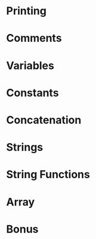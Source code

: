 # Printing #

<script src="//repl.it/embed/KkFe/6.js"></script>

# Comments #

<script src="//repl.it/embed/Kuvu/0.js"></script>

# Variables #

<script src="//repl.it/embed/KuwR/0.js"></script>

# Constants #

<script src="//repl.it/embed/Kuw2/0.js"></script>

# Concatenation #

<script src="//repl.it/embed/Kuwc/0.js"></script>

# Strings #

<script src="//repl.it/embed/MkZW/0.js"></script>

# String Functions #

<script src="//repl.it/embed/KyUm/0.js"></script>

# Array #

<script src="//repl.it/embed/MkZh/0.js"></script>

# Bonus #

<script src="//repl.it/embed/LlJo/2.js"></script>
